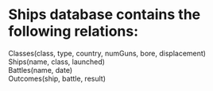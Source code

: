 # Ships database contains the following relations:
Classes(class, type, country, numGuns, bore, displacement) <br>
Ships(name, class, launched) <br>
Battles(name, date) <br>
Outcomes(ship, battle, result) <br>
